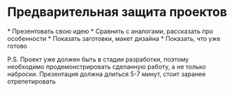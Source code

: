# Предварительная защита проектов


* Презентовать свою идею
* Сравнить с аналогами, рассказать про особенности
* Показать заготовки, макет дизайна
* Показать, что уже готово

P.S. Проект уже должен быть в стадии разработки, поэтому необходимо продемонстрировать сделанную работу, а не только наброски. Презентация должна длиться 5-7 минут, стоит заранее отрепетировать
